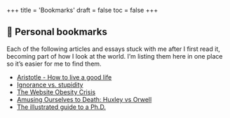 +++
title = 'Bookmarks'
draft = false
toc = false
+++

## 🔖 Personal bookmarks

Each of the following articles and essays stuck with me after I first read it, becoming part of
how I look at the world. I’m listing them here in one place so it’s easier for me to find them.

- [Aristotle - How to live a good life](https://ralphammer.com/aristotle-how-to-live-a-good-life/)
- [Ignorance vs. stupidity](https://woodybelangia.com/2014/09/08/ignorance-vs-stupidity/)
- [The Website Obesity Crisis](https://idlewords.com/talks/website_obesity.htm)
- [Amusing Ourselves to Death: Huxley vs Orwell](https://www.highexistence.com/amusing-ourselves-to-death-huxley-vs-orwell/)
- [The illustrated guide to a Ph.D.](https://matt.might.net/articles/phd-school-in-pictures/)
